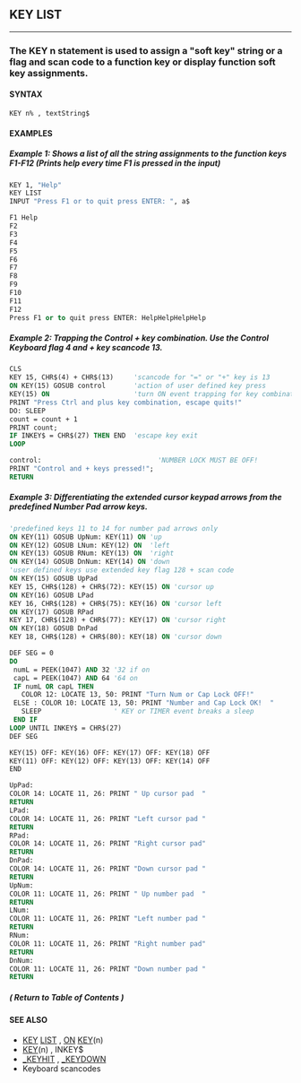 ## KEY LIST
---

### The KEY n statement is used to assign a "soft key" string or a flag and scan code to a function key or display function soft key assignments.

#### SYNTAX

`KEY n% , textString$`

#### EXAMPLES
##### Example 1: Shows a list of all the string assignments to the function keys F1-F12 (Prints help every time F1 is pressed in the input)
```vb
KEY 1, "Help"
KEY LIST
INPUT "Press F1 or to quit press ENTER: ", a$
```
  
```vb
F1 Help
F2
F3
F4
F5
F6
F7
F8
F9
F10
F11
F12
Press F1 or to quit press ENTER: HelpHelpHelpHelp
```
  
##### Example 2: Trapping the Control + key combination. Use the Control Keyboard flag 4 and + key scancode 13.
```vb
CLS
KEY 15, CHR$(4) + CHR$(13)     'scancode for "=" or "+" key is 13
ON KEY(15) GOSUB control       'action of user defined key press
KEY(15) ON                     'turn ON event trapping for key combination
PRINT "Press Ctrl and plus key combination, escape quits!"
DO: SLEEP
count = count + 1
PRINT count;
IF INKEY$ = CHR$(27) THEN END  'escape key exit
LOOP

control:                             'NUMBER LOCK MUST BE OFF!
PRINT "Control and + keys pressed!";
RETURN
```
  
##### Example 3: Differentiating the extended cursor keypad arrows from the predefined Number Pad arrow keys.
```vb
'predefined keys 11 to 14 for number pad arrows only
ON KEY(11) GOSUB UpNum: KEY(11) ON 'up
ON KEY(12) GOSUB LNum: KEY(12) ON  'left
ON KEY(13) GOSUB RNum: KEY(13) ON  'right
ON KEY(14) GOSUB DnNum: KEY(14) ON 'down
'user defined keys use extended key flag 128 + scan code
ON KEY(15) GOSUB UpPad
KEY 15, CHR$(128) + CHR$(72): KEY(15) ON 'cursor up
ON KEY(16) GOSUB LPad
KEY 16, CHR$(128) + CHR$(75): KEY(16) ON 'cursor left
ON KEY(17) GOSUB RPad
KEY 17, CHR$(128) + CHR$(77): KEY(17) ON 'cursor right
ON KEY(18) GOSUB DnPad
KEY 18, CHR$(128) + CHR$(80): KEY(18) ON 'cursor down

DEF SEG = 0
DO
 numL = PEEK(1047) AND 32 '32 if on
 capL = PEEK(1047) AND 64 '64 on
 IF numL OR capL THEN
   COLOR 12: LOCATE 13, 50: PRINT "Turn Num or Cap Lock OFF!"
 ELSE : COLOR 10: LOCATE 13, 50: PRINT "Number and Cap Lock OK!  "
   SLEEP                  ' KEY or TIMER event breaks a sleep
 END IF
LOOP UNTIL INKEY$ = CHR$(27)
DEF SEG

KEY(15) OFF: KEY(16) OFF: KEY(17) OFF: KEY(18) OFF
KEY(11) OFF: KEY(12) OFF: KEY(13) OFF: KEY(14) OFF
END

UpPad:
COLOR 14: LOCATE 11, 26: PRINT " Up cursor pad  "
RETURN
LPad:
COLOR 14: LOCATE 11, 26: PRINT "Left cursor pad "
RETURN
RPad:
COLOR 14: LOCATE 11, 26: PRINT "Right cursor pad"
RETURN
DnPad:
COLOR 14: LOCATE 11, 26: PRINT "Down cursor pad "
RETURN
UpNum:
COLOR 11: LOCATE 11, 26: PRINT " Up number pad  "
RETURN
LNum:
COLOR 11: LOCATE 11, 26: PRINT "Left number pad "
RETURN
RNum:
COLOR 11: LOCATE 11, 26: PRINT "Right number pad"
RETURN
DnNum:
COLOR 11: LOCATE 11, 26: PRINT "Down number pad "
RETURN
```
  
##### ( Return to Table of Contents )


#### SEE ALSO
* [KEY](./KEY.md) [LIST](./LIST.md) , [ON](./ON.md) [KEY](./KEY.md)(n)
* [KEY](./KEY.md)(n) , INKEY$
* [_KEYHIT](./_KEYHIT.md) , [_KEYDOWN](./_KEYDOWN.md)
* Keyboard scancodes
